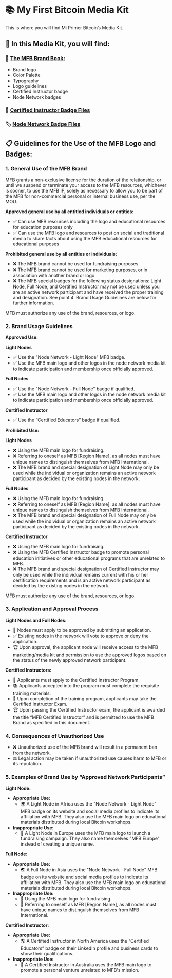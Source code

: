 # 📚 My First Bitcoin Media Kit

This is where you will find Mi Primer Bitcoin’s Media Kit.

## 📂 In this Media Kit, you will find:

### 📝 [The MFB Brand Book:](https://github.com/MyFirstBitcoin/Brand-Book/blob/main/My%20First%20Bitcoin%20-%20Brand%20Book.pdf)
- Brand logo
- Color Palette
- Typography
- Logo guidelines
- Certified Instructor badge
- Node Network badges

### 🏅 [Certified Instructor Badge Files](https://github.com/MyFirstBitcoin/Brand-Book/tree/main/Badges/Certified%20Instructor)
### 🏷️ [Node Network Badge Files](https://github.com/MyFirstBitcoin/Brand-Book/tree/main/Badges/Nodes)

## 📋 Guidelines for the Use of the MFB Logo and Badges:

### 1. General Use of the MFB Brand
MFB grants a non-exclusive license for the duration of the relationship, or until we suspend or terminate your access to the MFB resources, whichever is sooner, to use the MFB IP, solely as necessary to allow you to be part of the MFB for non-commercial personal or internal business use, per the MOU.

**Approved general use by all entitled individuals or entities:**
- ✅ Can use MFB resources including the logo and educational resources for education purposes only
- ✅ Can use the MFB logo and resources to post on social and traditional media to share facts about using the MFB educational resources for educational purposes

**Prohibited general use by all entities or individuals:**
- ❌ The MFB brand cannot be used for fundraising purposes
- ❌ The MFB brand cannot be used for marketing purposes, or in association with another brand or logo
- ❌ The MFB special badges for the following status designations: Light Node, Full Node, and Certified Instructor may not be used unless you are an active network participant and have received the proper training and designation. See point 4. Brand Usage Guidelines are below for further information.

MFB must authorize any use of the brand, resources, or logo.

### 2. Brand Usage Guidelines

**Approved Use:**

**Light Nodes**
- ✅ Use the "Node Network - Light Node" MFB badge.
- ✅ Use the MFB main logo and other logos in the node network media kit to indicate participation and membership once officially approved.

**Full Nodes**
- ✅ Use the "Node Network - Full Node" badge if qualified.
- ✅ Use the MFB main logo and other logos in the node network media kit to indicate participation and membership once officially approved.

**Certified Instructor**
- ✅ Use the “Certified Educators” badge if qualified.

**Prohibited Use:**

**Light Nodes**
- ❌ Using the MFB main logo for fundraising.
- ❌ Referring to oneself as MFB [Region Name], as all nodes must have unique names to distinguish themselves from MFB International.
- ❌ The MFB brand and special designation of Light Node may only be used while the individual or organization remains an active network participant as decided by the existing nodes in the network.

**Full Nodes**
- ❌ Using the MFB main logo for fundraising.
- ❌ Referring to oneself as MFB [Region Name], as all nodes must have unique names to distinguish themselves from MFB International.
- ❌ The MFB brand and special designation of Full Node may only be used while the individual or organization remains an active network participant as decided by the existing nodes in the network.

**Certified Instructor**
- ❌ Using the MFB main logo for fundraising.
- ❌ Using the MFB Certified Instructor badge to promote personal education initiatives or other educational programs that are unrelated to MFB.
- ❌ The MFB brand and special designation of Certified Instructor may only be used while the individual remains current with his or her certification requirements and is an active network participant as decided by the existing nodes in the network.

MFB must authorize any use of the brand, resources, or logo.

### 3. Application and Approval Process

**Light Nodes and Full Nodes:**
- 📝 Nodes must apply to be approved by submitting an application.
- ✅ Existing nodes in the network will vote to approve or deny the application.
- 🏆 Upon approval, the applicant node will receive access to the MFB marketing/media kit and permission to use the approved logos based on the status of the newly approved network participant.

**Certified Instructors:**
- 📝 Applicants must apply to the Certified Instructor Program.
- 📚 Applicants accepted into the program must complete the requisite training materials.
- 📝 Upon completion of the training program, applicants may take the Certified Instructor Exam.
- 🏆 Upon passing the Certified Instructor exam, the applicant is awarded the title “MFB Certified Instructor” and is permitted to use the MFB Brand as specified in this document.

### 4. Consequences of Unauthorized Use
- ❌ Unauthorized use of the MFB brand will result in a permanent ban from the network.
- ⚖️ Legal action may be taken if unauthorized use causes harm to MFB or its reputation.

### 5. Examples of Brand Use by “Approved Network Participants”

**Light Node:**
- **Appropriate Use:**
  - 🌍 A Light Node in Africa uses the "Node Network - Light Node" MFB badge on its website and social media profiles to indicate its affiliation with MFB. They also use the MFB main logo on educational materials distributed during local Bitcoin workshops.
- **Inappropriate Use:**
  - 🚫 A Light Node in Europe uses the MFB main logo to launch a fundraising campaign. They also name themselves "MFB Europe" instead of creating a unique name.

**Full Node:**
- **Appropriate Use:**
  - 🌏 A Full Node in Asia uses the "Node Network - Full Node" MFB badge on its website and social media profiles to indicate its affiliation with MFB. They also use the MFB main logo on educational materials distributed during local Bitcoin workshops.
- **Inappropriate Use:**
  - 🚫 Using the MFB main logo for fundraising.
  - 🚫 Referring to oneself as MFB [Region Name], as all nodes must have unique names to distinguish themselves from MFB International.

**Certified Instructor:**
- **Appropriate Use:**
  - 🌎 A Certified Instructor in North America uses the “Certified Educators” badge on their LinkedIn profile and business cards to show their qualifications.
- **Inappropriate Use:**
  - 🚫 A Certified Instructor in Australia uses the MFB main logo to promote a personal venture unrelated to MFB's mission.
